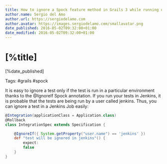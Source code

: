 ```yaml
---
title: How to ignore a Spock feature method in Grails 3 while running on Jenkins
author.name: Sergio del Amo
author.url: https://sergiodelamo.com
author.avatar: https://images.sergiodelamo.com/smallavatar.png 
date_published: 2016-05-02T09:32:00+01:00
date_modified: 2016-05-02T09:32:00+01:00
---
```


# [%title]

[%date_published]

Tags: #grails #spock

It is easy to ignore a test only if the test is run in a particular environment thanks to the @IgnoreIf Spock annotation. If you run your tests in Jenkins, it is probable that the tests are being run by a user called jenkins. Thus, you can ignore a test in a Jenkins Job easily:

```groovy
@Integration(applicationClass = Application.class)
@Rollback
class IntegrationSpec extends Specification {

    @IgnoreIf({ System.getProperty("user.name") == 'jenkins' })
    def "test will be ignored in jenkins"() {
        expect:
        false
    }
}
```